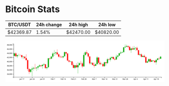 # Bitcoin Stats

BTC/USDT|24h change|24h high|24h low|
|---|---|---|---|
|$42369.87|1.54%|$42470.00|$40820.00|

<img src="./chart.svg">
